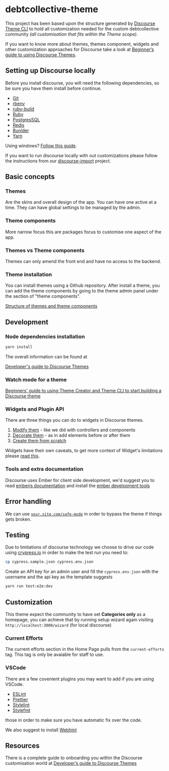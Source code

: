 # debtcollective-theme

This project has been based upon the structure generated by [Discourse Theme CLI](https://meta.discourse.org/t/discourse-theme-cli-console-app-to-help-you-build-themes/82950) to hold all customization needed for the custom debtcollective community *(all customisation that fits within the Theme scope)*.

If you want to know more about themes, themes component, widgets and other customization approaches for Discourse take a look at [Beginner’s guide to using Discourse Themes](https://meta.discourse.org/t/beginners-guide-to-using-discourse-themes/91966).

## Setting up Discourse locally

Before you install discourse, you will need the following dependencies, so be sure you have them install before continue.

- [Git](https://git-scm.com/)
- [rbenv](https://github.com/rbenv/rbenv)
- [ruby-build](https://github.com/rbenv/ruby-build)
- [Ruby](https://www.ruby-lang.org/)
- [PostgresSQL](https://www.postgresql.org/)
- [Redis](https://redis.io/)
- [Bunlder](https://bundler.io/)
- [Yarn](https://yarnpkg.com/)

Using windows? [Follow this guide](https://meta.discourse.org/t/beginners-guide-to-install-discourse-on-windows-10-for-development/75149).

If you want to run discourse locally with out customizations please follow the instructions from our [discourse-import](https://github.com/debtcollective/discourse-import) project.

## Basic concepts

### Themes

Are the skins and overall design of the app. You can have one active at a time. They can have global settings to be managed by the admin.

### Theme components

More narrow focus this are packages focus to customise one aspect of the app.

### Themes vs Theme components

Themes can only amend the front end and have no access to the backend.

### Theme installation

You can install themes using a Github repository. After install a theme, you can add the theme components by going to the theme admin panel under the section of "theme components".

[Structure of themes and theme components](https://meta.discourse.org/t/structure-of-themes-and-theme-components/60848)

## Development

### Node dependencies installation

```bash
yarn install
```

The overall information can be found at

[Developer's guide to Discourse Themes](https://meta.discourse.org/t/developer-s-guide-to-discourse-themes/93648)

### Watch mode for a theme

[Beginners' guide to using Theme Creator and Theme CLI to start building a Discourse theme](https://meta.discourse.org/t/beginners-guide-to-using-theme-creator-and-theme-cli-to-start-building-a-discourse-theme/108444)

### Widgets and Plugin API

There are three things you can do to widgets in Discourse themes.

1. [Modify them](https://meta.discourse.org/t/developer-s-guide-to-discourse-themes/93648#heading--4-c-4) - like we did with controllers and components
2. [Decorate them](https://meta.discourse.org/t/developer-s-guide-to-discourse-themes/93648#heading--4-c-6) - as in add elements before or after them
3. [Create them from scratch](https://meta.discourse.org/t/developer-s-guide-to-discourse-themes/93648#heading--4-c-7)

Widgets have their own caveats, to get more context of Widget's limitations please [read this](https://meta.discourse.org/t/how-to-render-component-inside-widget/52872).

### Tools and extra documentation

Discourse uses Ember for client side development, we'd suggest you to read [emberjs documentation](https://emberjs.com/) and install the [ember development tools](https://chrome.google.com/webstore/detail/ember-inspector)

## Error handling

We can use [`your.site.com/safe-mode`](http://your.site.com/safe-mode) in order to bypass the theme if things gets broken.

## Testing

Due to limitations of discourse technology we choose to drive our code using [crypress.io](https://www.cypress.io/) in order to make the test run you need to:

```bash
cp cypress.sample.json cypress.env.json
```

Create an API key for an admin user and fill the `cypress.env.json` with the username and the api key as the template suggests

```bash
yarn run test:e2e:dev
```

## Customization

This theme expect the community to have set **Categories only** as a homepage, you can achieve that by running setup wizard again visiting `http://localhost:3000/wizard` (for local discourse)

### Current Efforts

The current efforts section in the Home Page pulls from the `current-efforts` tag. This tag is only be avaiable for staff to use.

### VSCode

There are a few covenient plugins you may want to add if you are using VSCode.

- [ESLint](https://marketplace.visualstudio.com/items?itemName=dbaeumer.vscode-eslint)
- [Prettier](https://marketplace.visualstudio.com/items?itemName=esbenp.prettier-vscode)
- [Stylelint](https://marketplace.visualstudio.com/items?itemName=stylelint.vscode-stylelint)
- [Stylefmt](https://marketplace.visualstudio.com/items?itemName=mrmlnc.vscode-stylefmt)

those in order to make sure you have automatic fix over the code.

We also suggest to install [Webhint](https://github.com/webhintio/hint)

## Resources

There is a complete guide to onboarding you within the Discourse customisation world at [Developer’s guide to Discourse Themes](https://meta.discourse.org/t/developer-s-guide-to-discourse-themes/93648)
